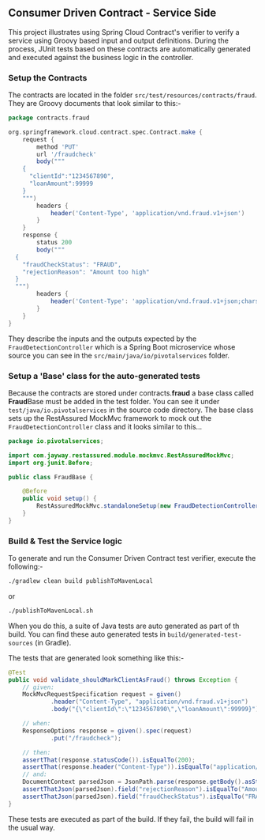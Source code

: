 ## Consumer Driven Contract - Service Side

This project illustrates using Spring Cloud Contract's verifier to verify a service using Groovy based input and output definitions. During the process, JUnit tests based on these contracts are automatically generated and executed against the business logic in the controller.

### Setup the Contracts

The contracts are located in the folder `src/test/resources/contracts/fraud`. They are Groovy documents that look similar to this:-

```groovy
package contracts.fraud

org.springframework.cloud.contract.spec.Contract.make {
    request {
        method 'PUT'
        url '/fraudcheck'
        body("""
    {
      "clientId":"1234567890",
      "loanAmount":99999
    }
    """)
        headers {
            header('Content-Type', 'application/vnd.fraud.v1+json')
        }
    }
    response {
        status 200
        body("""
  {
    "fraudCheckStatus": "FRAUD",
    "rejectionReason": "Amount too high"
  }
  """)
        headers {
            header('Content-Type': 'application/vnd.fraud.v1+json;charset=UTF-8')
        }
    }
}
```

They describe the inputs and the outputs expected by the `FraudDetectionController` which is a Spring Boot microservice whose source you can see in the `src/main/java/io/pivotalservices` folder.

### Setup a 'Base' class for the auto-generated tests
 
Because the contracts are stored under contracts.**fraud** a base class called **Fraud**Base must be added in the test folder. You can see it under `test/java/io.pivotalservices` in the source code directory. The base class sets up the RestAssured MockMvc framework to mock out the `FraudDetectionController` class and it looks similar to this...

```java
package io.pivotalservices;

import com.jayway.restassured.module.mockmvc.RestAssuredMockMvc;
import org.junit.Before;

public class FraudBase {

    @Before
    public void setup() {
        RestAssuredMockMvc.standaloneSetup(new FraudDetectionController()); // Set up the programmable Mock for the Controller.
    }
}
```

### Build & Test the Service logic

To generate and run the Consumer Driven Contract test verifier, execute the following:-

````bash
./gradlew clean build publishToMavenLocal
````

or 

````bash
./publishToMavenLocal.sh
````

When you do this, a suite of Java tests are auto generated as part of th build. You can find these auto generated tests in `build/generated-test-sources` (in Gradle).

The tests that are generated look something like this:-

```java
@Test
public void validate_shouldMarkClientAsFraud() throws Exception {
    // given:
    MockMvcRequestSpecification request = given()
            .header("Content-Type", "application/vnd.fraud.v1+json")
            .body("{\"clientId\":\"1234567890\",\"loanAmount\":99999}");

    // when:
    ResponseOptions response = given().spec(request)
            .put("/fraudcheck");

    // then:
    assertThat(response.statusCode()).isEqualTo(200);
    assertThat(response.header("Content-Type")).isEqualTo("application/vnd.fraud.v1+json;charset=UTF-8");
    // and:
    DocumentContext parsedJson = JsonPath.parse(response.getBody().asString());
    assertThatJson(parsedJson).field("rejectionReason").isEqualTo("Amount too high");
    assertThatJson(parsedJson).field("fraudCheckStatus").isEqualTo("FRAUD");
}
```

These tests are executed as part of the build. If they fail, the build will fail in the usual way.